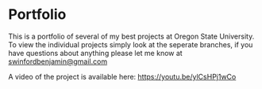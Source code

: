# Portfolio

This is a portfolio of several of my best projects at Oregon State University. To view the individual projects simply look at the seperate branches, if you have questions about anything please let me know at swinfordbenjamin@gmail.com

A video of the project is available here: https://youtu.be/ylCsHPj1wCo
